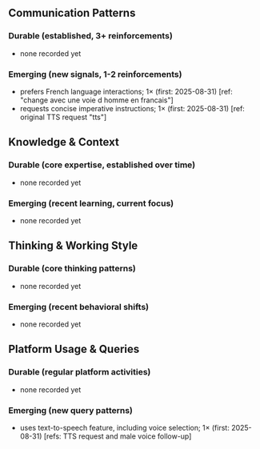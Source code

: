## Communication Patterns
### Durable (established, 3+ reinforcements)
- none recorded yet

### Emerging (new signals, 1-2 reinforcements)
- prefers French language interactions; 1× (first: 2025-08-31) [ref: "change avec une voie d homme en francais"]
- requests concise imperative instructions; 1× (first: 2025-08-31) [ref: original TTS request "tts"]

## Knowledge & Context
### Durable (core expertise, established over time)
- none recorded yet

### Emerging (recent learning, current focus)
- none recorded yet

## Thinking & Working Style
### Durable (core thinking patterns)
- none recorded yet

### Emerging (recent behavioral shifts)
- none recorded yet

## Platform Usage & Queries
### Durable (regular platform activities)
- none recorded yet

### Emerging (new query patterns)
- uses text-to-speech feature, including voice selection; 1× (first: 2025-08-31) [refs: TTS request and male voice follow-up]